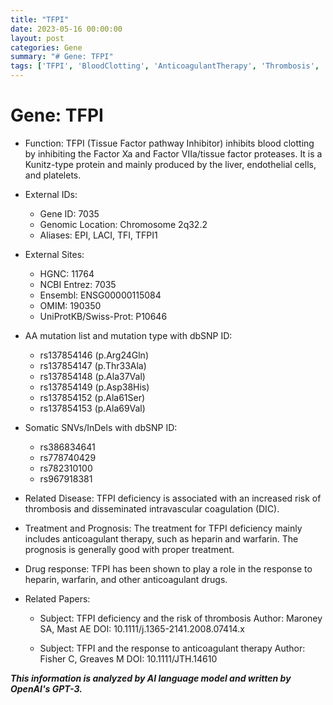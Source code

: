 ```yaml
---
title: "TFPI"
date: 2023-05-16 00:00:00
layout: post
categories: Gene
summary: "# Gene: TFPI"
tags: ['TFPI', 'BloodClotting', 'AnticoagulantTherapy', 'Thrombosis', 'DIC', 'GeneticMutation', 'DrugResponse', 'Prognosis']
---
```


# Gene: TFPI

- Function: TFPI (Tissue Factor pathway Inhibitor) inhibits blood clotting by inhibiting the Factor Xa and Factor VIIa/tissue factor proteases. It is a Kunitz-type protein and mainly produced by the liver, endothelial cells, and platelets.

- External IDs:
    - Gene ID: 7035
    - Genomic Location: Chromosome 2q32.2
    - Aliases: EPI, LACI, TFI, TFPI1

- External Sites:
    - HGNC: 11764
    - NCBI Entrez: 7035
    - Ensembl: ENSG00000115084
    - OMIM: 190350
    - UniProtKB/Swiss-Prot: P10646

- AA mutation list and mutation type with dbSNP ID:
    - rs137854146 (p.Arg24Gln)
    - rs137854147 (p.Thr33Ala)
    - rs137854148 (p.Ala37Val)
    - rs137854149 (p.Asp38His)
    - rs137854152 (p.Ala61Ser)
    - rs137854153 (p.Ala69Val)

- Somatic SNVs/InDels with dbSNP ID:
    - rs386834641
    - rs778740429
    - rs782310100
    - rs967918381

- Related Disease: TFPI deficiency is associated with an increased risk of thrombosis and disseminated intravascular coagulation (DIC).

- Treatment and Prognosis: The treatment for TFPI deficiency mainly includes anticoagulant therapy, such as heparin and warfarin. The prognosis is generally good with proper treatment.

- Drug response: TFPI has been shown to play a role in the response to heparin, warfarin, and other anticoagulant drugs.

- Related Papers:
    - Subject: TFPI deficiency and the risk of thrombosis
      Author: Maroney SA, Mast AE
      DOI: 10.1111/j.1365-2141.2008.07414.x

    - Subject: TFPI and the response to anticoagulant therapy
      Author: Fisher C, Greaves M
      DOI: 10.1111/JTH.14610

**_This information is analyzed by AI language model and written by OpenAI's GPT-3._**